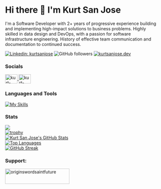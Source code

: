 # Hi there 👋 I'm Kurt San Jose

I'm a Software Developer with 2+ years of progressive experience building and implementing high-impact solutions to business problems. Highly skilled in data design and DevOps, with a passion for software infrastructure engineering. History of effective team communication and documentation to continued success.

[![Linkedin: kurtsanjose](https://img.shields.io/badge/-kurtsanjose-blue?style=flat-square&logo=Linkedin&logoColor=white&link=https://www.linkedin.com/in/kurtsanjose/)](https://www.linkedin.com/in/kurtsanjose/)
![GitHub followers](https://img.shields.io/github/followers/ssanjose?label=Follow&style=social)
[![kurtsanjose.dev](https://img.shields.io/badge/kurtsanjose.dev-46a2f1.svg?&style=flat-square&logo=Firefox&logoColor=white&link=https://www.kurtsanjose.dev)](https://www.kurtsanjose.dev)

### Socials
<p align="left">
  <a href="https://linkedin.com/in/kurtsanjose" target="blank">
    <img align="center" src="https://raw.githubusercontent.com/rahuldkjain/github-profile-readme-generator/master/src/images/icons/Social/linked-in-alt.svg" alt="kurt-san-jose" height="30" width="40" />
  </a>
  <a href="https://devpost.com/originswordsaintfuture" target="blank">
    <img align="center" src="https://raw.githubusercontent.com/rahuldkjain/github-profile-readme-generator/master/src/images/icons/Social/linked-in-alt.svg" alt="kurt-san-jose" height="30" width="40" />
  </a>
</p>

### Languages and Tools
[![My Skills](https://skillicons.dev/icons?i=react,next,ts,js,html,css,python,java,cs,mui,tailwind,threejs,git,nodejs,express,mysql,postgresql,mongodb,django,kafka,heroku,docker,terraform,aws,blender,figma,vscode&perline=9)](https://skillicons.dev)

### Stats

![](https://komarev.com/ghpvc/?username=ssanjose&label=PROFILE+VIEWS&style=flat&color=blueviolet)
<br />
[![trophy](https://github-profile-trophy.vercel.app/?username=ssanjose&theme=onedark&row=1&column=6)](https://github.com/ryo-ma/github-profile-trophy) <br />
[![Kurt San Jose's GitHub Stats](https://github-readme-stats.vercel.app/api?username=ssanjose&theme=gruvbox&show_icons=true)](https://github.com/anuraghazra/github-readme-stats) <br />
[![Top Languages](https://github-readme-stats.vercel.app/api/top-langs/?username=ssanjose&theme=gruvbox&layout=compact)](https://github.com/anuraghazra/github-readme-stats) <br />
<a href="https://git.io/streak-stats">
  <img src="https://github-readme-streak-stats-seven-azure.vercel.app?user=ssanjose&theme=gruvbox" alt="GitHub Streak"/>
</a>

<h3 align="left">Support:</h3>
<p><a href="https://ko-fi.com/originswordsaintfuture"> <img align="left" src="https://cdn.ko-fi.com/cdn/kofi3.png?v=3" height="50" width="210" alt="originswordsaintfuture" /></a></p><br><br>
